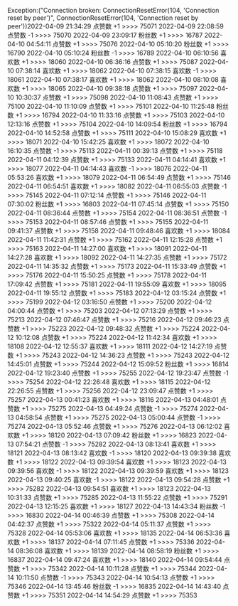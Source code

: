 Exception:("Connection broken: ConnectionResetError(104, 'Connection reset by peer')", ConnectionResetError(104, 'Connection reset by peer'))2022-04-09  21:34:29   点赞数 +1 >>>> 75071
2022-04-09  22:08:59   点赞数 -1 >>>> 75070
2022-04-09  23:09:17   粉丝数 +1 >>>> 16787
2022-04-10  04:54:11   点赞数 +1 >>>> 75076
2022-04-10  05:10:20   粉丝数 +1 >>>> 16790
2022-04-10  05:10:24   粉丝数 -1 >>>> 16789
2022-04-10  06:10:56   喜欢数 +1 >>>> 18060
2022-04-10  06:36:16   点赞数 +1 >>>> 75087
2022-04-10  07:38:14   喜欢数 +1 >>>> 18062
2022-04-10  07:38:15   喜欢数 -1 >>>> 18061
2022-04-10  07:38:17   喜欢数 +1 >>>> 18062
2022-04-10  08:10:08   喜欢数 +1 >>>> 18065
2022-04-10  09:38:18   点赞数 +1 >>>> 75097
2022-04-10  10:30:37   点赞数 +1 >>>> 75098
2022-04-10  11:08:43   点赞数 +1 >>>> 75100
2022-04-10  11:10:09   点赞数 +1 >>>> 75101
2022-04-10  11:25:48   粉丝数 +1 >>>> 16794
2022-04-10  11:33:16   点赞数 +1 >>>> 75103
2022-04-10  12:13:16   点赞数 +1 >>>> 75104
2022-04-10  14:09:54   粉丝数 +1 >>>> 16794
2022-04-10  14:52:58   点赞数 +1 >>>> 75111
2022-04-10  15:08:29   喜欢数 +1 >>>> 18071
2022-04-10  15:42:25   喜欢数 +1 >>>> 18072
2022-04-10  16:10:35   点赞数 -1 >>>> 75113
2022-04-11  00:39:13   点赞数 +1 >>>> 75118
2022-04-11  04:12:39   点赞数 +1 >>>> 75133
2022-04-11  04:14:41   喜欢数 +1 >>>> 18077
2022-04-11  04:14:43   喜欢数 -1 >>>> 18076
2022-04-11  05:53:26   喜欢数 +1 >>>> 18079
2022-04-11  06:54:49   点赞数 +1 >>>> 75146
2022-04-11  06:54:51   喜欢数 +1 >>>> 18082
2022-04-11  06:55:03   点赞数 -1 >>>> 75145
2022-04-11  07:12:14   点赞数 +1 >>>> 75146
2022-04-11  07:30:02   粉丝数 +1 >>>> 16803
2022-04-11  07:45:14   点赞数 +1 >>>> 75150
2022-04-11  08:36:44   点赞数 +1 >>>> 75154
2022-04-11  08:36:51   点赞数 -1 >>>> 75153
2022-04-11  08:57:46   点赞数 +1 >>>> 75155
2022-04-11  09:41:37   点赞数 +1 >>>> 75158
2022-04-11  09:48:46   喜欢数 +1 >>>> 18084
2022-04-11  11:42:31   点赞数 +1 >>>> 75162
2022-04-11  12:15:28   点赞数 +1 >>>> 75163
2022-04-11  14:27:00   喜欢数 +1 >>>> 18091
2022-04-11  14:27:28   喜欢数 +1 >>>> 18092
2022-04-11  14:27:35   点赞数 +1 >>>> 75172
2022-04-11  14:35:32   点赞数 +1 >>>> 75173
2022-04-11  15:33:49   点赞数 +1 >>>> 75176
2022-04-11  15:50:25   点赞数 +1 >>>> 75178
2022-04-11  17:09:42   点赞数 +1 >>>> 75181
2022-04-11  19:55:09   喜欢数 +1 >>>> 18095
2022-04-11  19:55:12   点赞数 +1 >>>> 75183
2022-04-12  03:15:24   点赞数 +1 >>>> 75199
2022-04-12  03:16:50   点赞数 +1 >>>> 75200
2022-04-12  04:00:44   点赞数 +1 >>>> 75203
2022-04-12  07:13:29   点赞数 +1 >>>> 75213
2022-04-12  07:46:47   点赞数 +1 >>>> 75216
2022-04-12  09:46:23   点赞数 +1 >>>> 75223
2022-04-12  09:48:32   点赞数 +1 >>>> 75224
2022-04-12  10:12:08   点赞数 +1 >>>> 75224
2022-04-12  11:42:34   喜欢数 +1 >>>> 18108
2022-04-12  12:55:37   喜欢数 +1 >>>> 18111
2022-04-12  14:27:19   点赞数 +1 >>>> 75243
2022-04-12  14:36:23   点赞数 +1 >>>> 75243
2022-04-12  14:45:01   点赞数 +1 >>>> 75244
2022-04-12  15:09:52   粉丝数 +1 >>>> 16814
2022-04-12  19:23:40   点赞数 +1 >>>> 75255
2022-04-12  19:23:47   点赞数 -1 >>>> 75254
2022-04-12  22:26:48   喜欢数 +1 >>>> 18115
2022-04-12  22:26:55   点赞数 +1 >>>> 75256
2022-04-12  23:09:47   点赞数 +1 >>>> 75257
2022-04-13  00:41:23   喜欢数 +1 >>>> 18116
2022-04-13  04:48:01   点赞数 +1 >>>> 75275
2022-04-13  04:49:24   点赞数 -1 >>>> 75274
2022-04-13  04:58:54   点赞数 +1 >>>> 75275
2022-04-13  05:00:44   点赞数 -1 >>>> 75274
2022-04-13  05:52:46   点赞数 +1 >>>> 75276
2022-04-13  06:12:02   喜欢数 +1 >>>> 18120
2022-04-13  07:09:42   粉丝数 +1 >>>> 16823
2022-04-13  07:54:21   点赞数 -1 >>>> 75282
2022-04-13  08:13:41   喜欢数 +1 >>>> 18121
2022-04-13  08:13:42   喜欢数 -1 >>>> 18120
2022-04-13  09:39:38   喜欢数 +1 >>>> 18122
2022-04-13  09:39:54   喜欢数 +1 >>>> 18123
2022-04-13  09:39:56   喜欢数 -1 >>>> 18122
2022-04-13  09:39:59   喜欢数 +1 >>>> 18123
2022-04-13  09:40:25   喜欢数 -1 >>>> 18122
2022-04-13  09:54:28   点赞数 +1 >>>> 75282
2022-04-13  09:54:51   喜欢数 +1 >>>> 18123
2022-04-13  10:31:33   点赞数 +1 >>>> 75285
2022-04-13  11:55:22   点赞数 +1 >>>> 75291
2022-04-13  12:15:25   喜欢数 +1 >>>> 18127
2022-04-13  14:43:34   粉丝数 -1 >>>> 16830
2022-04-14  00:46:39   点赞数 +1 >>>> 75308
2022-04-14  04:42:37   点赞数 +1 >>>> 75322
2022-04-14  05:11:37   点赞数 +1 >>>> 75328
2022-04-14  05:53:06   喜欢数 +1 >>>> 18135
2022-04-14  06:53:36   喜欢数 +1 >>>> 18137
2022-04-14  07:11:45   点赞数 +1 >>>> 75336
2022-04-14  08:36:08   喜欢数 +1 >>>> 18139
2022-04-14  08:58:19   粉丝数 +1 >>>> 16837
2022-04-14  09:47:24   喜欢数 +1 >>>> 18140
2022-04-14  09:54:44   点赞数 +1 >>>> 75342
2022-04-14  10:11:28   点赞数 +1 >>>> 75344
2022-04-14  10:11:50   点赞数 -1 >>>> 75343
2022-04-14  10:54:13   点赞数 +1 >>>> 75346
2022-04-14  13:45:46   粉丝数 -1 >>>> 16835
2022-04-14  14:43:40   点赞数 +1 >>>> 75351
2022-04-14  14:54:29   点赞数 +1 >>>> 75353
